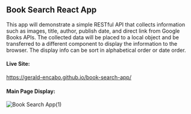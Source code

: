 ## Book Search React App

This app will demonstrate a simple RESTful API that collects information such as images, title, author, publish date, and direct link from Google Books APIs. The collected data will be placed to a local object and be transferred to a different component to display the information to the browser. The display info can be sort in alphabetical order or date order.

#### Live Site: 
https://gerald-encabo.github.io/book-search-app/

#### Main Page Display:
![Book Search App(1)](https://user-images.githubusercontent.com/15988182/120497457-6c047000-c38c-11eb-841e-539cc119d4f9.png)
